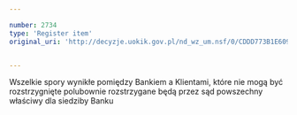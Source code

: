 ```yaml
---

number: 2734
type: 'Register item'
original_uri: 'http://decyzje.uokik.gov.pl/nd_wz_um.nsf/0/CDDD773B1E60991DC12579740040189C?OpenDocument'


---
```


Wszelkie spory wynikłe pomiędzy Bankiem a Klientami, które nie mogą być rozstrzygnięte polubownie rozstrzygane będą przez sąd powszechny właściwy dla siedziby Banku
